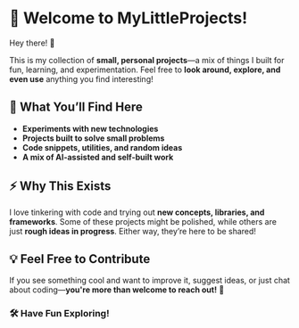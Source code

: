 # 🌟 Welcome to **MyLittleProjects**!  

Hey there! 👋  

This is my collection of **small, personal projects**—a mix of things I built for fun, learning, and experimentation. Feel free to **look around, explore, and even use** anything you find interesting!  

## 📌 What You’ll Find Here  
- **Experiments with new technologies**  
- **Projects built to solve small problems**  
- **Code snippets, utilities, and random ideas**  
- **A mix of AI-assisted and self-built work**  

## ⚡ Why This Exists  
I love tinkering with code and trying out **new concepts, libraries, and frameworks**. Some of these projects might be polished, while others are just **rough ideas in progress**. Either way, they’re here to be shared!  

## 💡 Feel Free to Contribute  
If you see something cool and want to improve it, suggest ideas, or just chat about coding—**you're more than welcome to reach out!** 🚀  

### 🛠️ Have Fun Exploring!  
